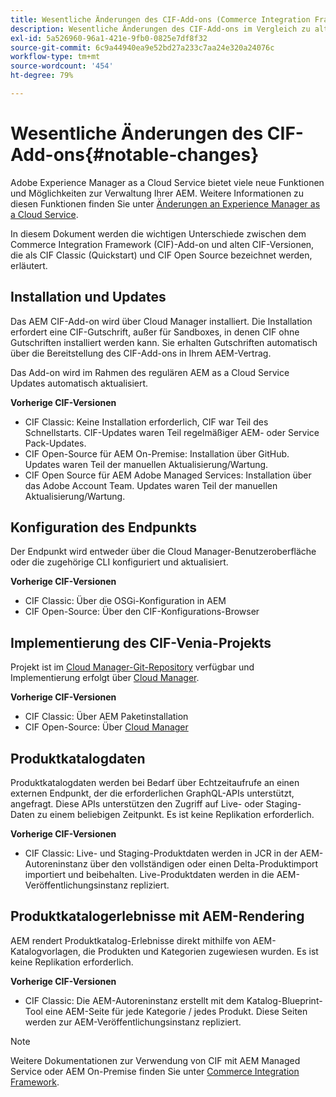 ```yaml
---
title: Wesentliche Änderungen des CIF-Add-ons (Commerce Integration Framework)
description: Wesentliche Änderungen des CIF-Add-ons im Vergleich zu alten CIF-Versionen.
exl-id: 5a526960-96a1-421e-9fb0-0825e7df8f32
source-git-commit: 6c9a44940ea9e52bd27a233c7aa24e320a24076c
workflow-type: tm+mt
source-wordcount: '454'
ht-degree: 79%

---
```


# Wesentliche Änderungen des CIF-Add-ons{#notable-changes}

Adobe Experience Manager as a Cloud Service bietet viele neue Funktionen und Möglichkeiten zur Verwaltung Ihrer AEM. Weitere Informationen zu diesen Funktionen finden Sie unter [Änderungen an Experience Manager as a Cloud Service](/help/release-notes/aem-cloud-changes.md).

In diesem Dokument werden die wichtigen Unterschiede zwischen dem Commerce Integration Framework (CIF)-Add-on und alten CIF-Versionen, die als CIF Classic (Quickstart) und CIF Open Source bezeichnet werden, erläutert.

## Installation und Updates

Das AEM CIF-Add-on wird über Cloud Manager installiert. Die Installation erfordert eine CIF-Gutschrift, außer für Sandboxes, in denen CIF ohne Gutschriften installiert werden kann. Sie erhalten Gutschriften automatisch über die Bereitstellung des CIF-Add-ons in Ihrem AEM-Vertrag.

Das Add-on wird im Rahmen des regulären AEM as a Cloud Service Updates automatisch aktualisiert.

**Vorherige CIF-Versionen**

* CIF Classic: Keine Installation erforderlich, CIF war Teil des Schnellstarts. CIF-Updates waren Teil regelmäßiger AEM- oder Service Pack-Updates.
* CIF Open-Source für AEM On-Premise: Installation über GitHub. Updates waren Teil der manuellen Aktualisierung/Wartung.
* CIF Open Source für AEM Adobe Managed Services: Installation über das Adobe Account Team. Updates waren Teil der manuellen Aktualisierung/Wartung.

## Konfiguration des Endpunkts

Der Endpunkt wird entweder über die Cloud Manager-Benutzeroberfläche oder die zugehörige CLI konfiguriert und aktualisiert.

**Vorherige CIF-Versionen**

* CIF Classic: Über die OSGi-Konfiguration in AEM
* CIF Open-Source: Über den CIF-Konfigurations-Browser

## Implementierung des CIF-Venia-Projekts

Projekt ist im [Cloud Manager-Git-Repository](https://experienceleague.adobe.com/docs/experience-manager-cloud-service/content/implementing/using-cloud-manager/managing-code/integrating-with-git.html) verfügbar und Implementierung erfolgt über [Cloud Manager](https://experienceleague.adobe.com/docs/experience-manager-cloud-service/content/implementing/deploying/overview.html?lang=de).

**Vorherige CIF-Versionen**

* CIF Classic: Über AEM Paketinstallation
* CIF Open-Source: Über [Cloud Manager](https://experienceleague.adobe.com/docs/experience-manager-cloud-manager/content/introduction.html?lang=de)

## Produktkatalogdaten

Produktkatalogdaten werden bei Bedarf über Echtzeitaufrufe an einen externen Endpunkt, der die erforderlichen GraphQL-APIs unterstützt, angefragt. Diese APIs unterstützen den Zugriff auf Live- oder Staging-Daten zu einem beliebigen Zeitpunkt. Es ist keine Replikation erforderlich.

**Vorherige CIF-Versionen**

* CIF Classic: Live- und Staging-Produktdaten werden in JCR in der AEM-Autoreninstanz über den vollständigen oder einen Delta-Produktimport importiert und beibehalten. Live-Produktdaten werden in die AEM-Veröffentlichungsinstanz repliziert.

## Produktkatalogerlebnisse mit AEM-Rendering

AEM rendert Produktkatalog-Erlebnisse direkt mithilfe von AEM-Katalogvorlagen, die Produkten und Kategorien zugewiesen wurden. Es ist keine Replikation erforderlich.

**Vorherige CIF-Versionen**

* CIF Classic: Die AEM-Autoreninstanz erstellt mit dem Katalog-Blueprint-Tool eine AEM-Seite für jede Kategorie / jedes Produkt. Diese Seiten werden zur AEM-Veröffentlichungsinstanz repliziert.

>[!NOTE]
>
>Weitere Dokumentationen zur Verwendung von CIF mit AEM Managed Service oder AEM On-Premise finden Sie unter [Commerce Integration Framework](https://www.adobe.io/apis/experiencecloud/commerce-integration-framework/getting-started.html).
